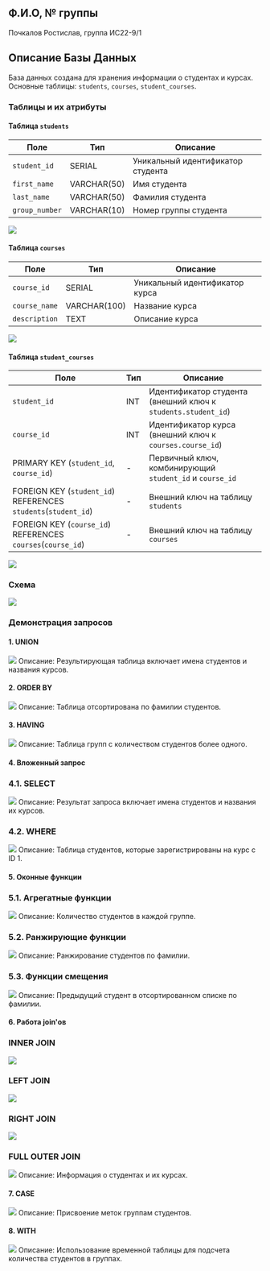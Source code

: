 

## Ф.И.О, № группы
Почкалов Ростислав, группа ИС22-9/1

## Описание Базы Данных
База данных создана для хранения информации о студентах и курсах. Основные таблицы: `students`, `courses`, `student_courses`.

### Таблицы и их атрибуты

#### Таблица `students`
| Поле         | Тип         | Описание                        |
|--------------|-------------|---------------------------------|
| `student_id` | SERIAL      | Уникальный идентификатор студента |
| `first_name` | VARCHAR(50) | Имя студента                    |
| `last_name`  | VARCHAR(50) | Фамилия студента                |
| `group_number`| VARCHAR(10)| Номер группы студента           |

![](/image/students.png)


#### Таблица `courses`
| Поле         | Тип         | Описание                        |
|--------------|-------------|---------------------------------|
| `course_id`  | SERIAL      | Уникальный идентификатор курса  |
| `course_name`| VARCHAR(100)| Название курса                  |
| `description`| TEXT        | Описание курса                  |

![](/image/courses.png)

#### Таблица `student_courses`
| Поле         | Тип         | Описание                        |
|--------------|-------------|---------------------------------|
| `student_id` | INT         | Идентификатор студента (внешний ключ к `students.student_id`) |
| `course_id`  | INT         | Идентификатор курса (внешний ключ к `courses.course_id`)    |
| PRIMARY KEY (`student_id`, `course_id`) | - | Первичный ключ, комбинирующий `student_id` и `course_id` |
| FOREIGN KEY (`student_id`) REFERENCES `students`(`student_id`) | - | Внешний ключ на таблицу `students` |
| FOREIGN KEY (`course_id`) REFERENCES `courses`(`course_id`)    | - | Внешний ключ на таблицу `courses`  |

![](/image/students_courses.png)

### Схема
![](/image/image.png)

### Демонстрация запросов

#### 1. UNION
![](/image/1.jpg)
Описание: Результирующая таблица включает имена студентов и названия курсов.

#### 2. ORDER BY
![](/image/2.jpg)
Описание: Таблица отсортирована по фамилии студентов.

#### 3. HAVING
![](/image/3.jpg)
Описание: Таблица групп с количеством студентов более одного.

#### 4. Вложенный запрос
### 4.1. SELECT
![](/image/4.jpg)
Описание: Результат запроса включает имена студентов и названия их курсов.

### 4.2. WHERE
![](/image/5.jpg)
Описание: Таблица студентов, которые зарегистрированы на курс с ID 1.

#### 5. Оконные функции
### 5.1. Агрегатные функции
![](/image/6.jpg)
Описание: Количество студентов в каждой группе.

### 5.2. Ранжирующие функции
![](/image/7.jpg)
Описание: Ранжирование студентов по фамилии.

### 5.3. Функции смещения
![](/image/8.jpg)
Описание: Предыдущий студент в отсортированном списке по фамилии.

#### 6. Работа join'ов
### INNER JOIN
![](/image/9.jpg)
### LEFT JOIN
![](/image/10.jpg)
### RIGHT JOIN
![](/image/11.jpg)
### FULL OUTER JOIN
![](/image/12.jpg)
Описание: Информация о студентах и их курсах.

#### 7. CASE
![](/image/13.jpg)
Описание: Присвоение меток группам студентов.

#### 8. WITH
![](/image/14.jpg)
Описание: Использование временной таблицы для подсчета количества студентов в группах.
